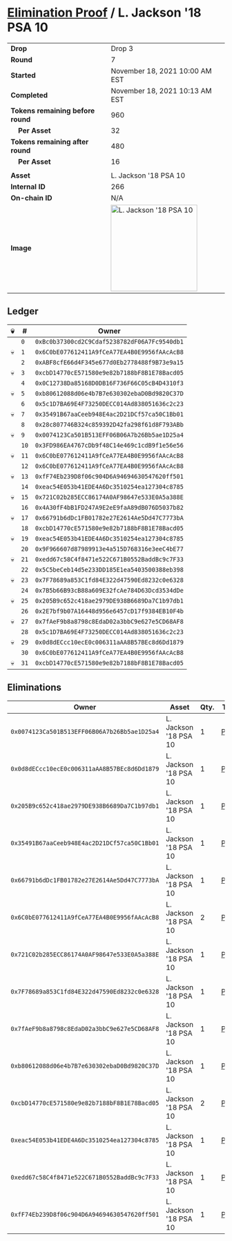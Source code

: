 # [Elimination Proof](./readme.md) / L. Jackson &#039;18 PSA 10

|||
|---|---|
| **Drop** | Drop 3 |
| **Round** | 7 |
| **Started** | November 18, 2021 10:00 AM EST |
| **Completed** | November 18, 2021 10:13 AM EST |
| **Tokens remaining before round** | 960 |
| **&nbsp;&nbsp;&nbsp;&nbsp;Per Asset** | 32 |
| **Tokens remaining after round** | 480 |
| **&nbsp;&nbsp;&nbsp;&nbsp;Per Asset** | 16 |
| | |
| **Asset** | L. Jackson &#039;18 PSA 10 |
| **Internal ID** | 266 |
| **On-chain ID** | N/A |
| **Image** | <img src="https://tcdn.blokpax.com/94d9199b-dc5f-4fe4-91ba-b81ce1319327/d3a9a9699c2292f69a8d394a29f43b4120197cd5846dab14227be35c980e642d.jpg" height="200" alt="L. Jackson &#039;18 PSA 10" /> |

## Ledger

| 💀 | # | Owner |
| --- | --- | --- |
|  | `0` | `0xBc0b37300cd2C9Cdaf5238782dF06A7Fc9540db1` |
| 💀 | `1` | `0x6C0bE077612411A9fCeA77EA4B0E9956fAAcAcB8` |
|  | `2` | `0xABF8cfE66d4F345e677d0Eb2778488f9B73e9a15` |
| 💀 | `3` | `0xcbD14770cE571580e9e82b7188bF8B1E78Bacd05` |
|  | `4` | `0x0C12738Da85168D0DB16F736F66C05cB4D4310f3` |
| 💀 | `5` | `0xb80612088d06e4b7B7e630302ebaD0Bd9820C37D` |
|  | `6` | `0x5c1D7BA69E4F73250DECC014Ad838051636c2c23` |
| 💀 | `7` | `0x35491B67aaCeeb948E4ac2D21DCf57ca50C1Bb01` |
|  | `8` | `0x28c807746B324c859392D42fa298f61d8F793ABb` |
| 💀 | `9` | `0x0074123Ca501B513EFF06B06A7b26Bb5ae1D25a4` |
|  | `10` | `0x3FD986EA4767cDb9f48C14e469c1cdB9f1e56e56` |
| 💀 | `11` | `0x6C0bE077612411A9fCeA77EA4B0E9956fAAcAcB8` |
|  | `12` | `0x6C0bE077612411A9fCeA77EA4B0E9956fAAcAcB8` |
| 💀 | `13` | `0xfF74Eb239D8f06c904D6A94694630547620ff501` |
|  | `14` | `0xeac54E053b41EDE4A6Dc3510254ea127304c8785` |
| 💀 | `15` | `0x721C02b285ECC86174A0AF98647e533E0A5a388E` |
|  | `16` | `0x4A30fF4bB1FD247A9E2eE9faA89dB076D5037b82` |
| 💀 | `17` | `0x66791b6dDc1FB01782e27E2614Ae5Dd47C7773bA` |
|  | `18` | `0xcbD14770cE571580e9e82b7188bF8B1E78Bacd05` |
| 💀 | `19` | `0xeac54E053b41EDE4A6Dc3510254ea127304c8785` |
|  | `20` | `0x9F966607d87989913e4a515D768316e3eeC4bE77` |
| 💀 | `21` | `0xedd67c58C4f8471e522C671B0552BaddBc9c7F33` |
|  | `22` | `0x5C5beCeb14d5e233DD185E1ea5403500388eb398` |
| 💀 | `23` | `0x7F78689a853C1fd84E322d47590Ed8232c0e6328` |
|  | `24` | `0x7B5b66B93cB88a609E32fcAe784D63Dcd3534dDe` |
| 💀 | `25` | `0x205B9c652c418ae2979DE938B6689Da7C1b97db1` |
|  | `26` | `0x2E7bf9b07A16448d956e6457cD17f9384EB10F4b` |
| 💀 | `27` | `0x7fAeF9b8a8798c8EdaD02a3bbC9e627e5CD68AF8` |
|  | `28` | `0x5c1D7BA69E4F73250DECC014Ad838051636c2c23` |
| 💀 | `29` | `0x0d8dECcc10ecE0c006311aAA8B57BEc8d6Dd1879` |
|  | `30` | `0x6C0bE077612411A9fCeA77EA4B0E9956fAAcAcB8` |
| 💀 | `31` | `0xcbD14770cE571580e9e82b7188bF8B1E78Bacd05` |


## Eliminations

| Owner | Asset | Qty. | Transaction |
| --- | --- | --- | --- |
| `0x0074123Ca501B513EFF06B06A7b26Bb5ae1D25a4` | L. Jackson '18 PSA 10 | 1 | [Polygonscan](https://polygonscan.com/tx/0x2a4ebee2b38b642b6e03fec89306541046229f9da02e6f841d2a6d5d1c38bfe0) |
| `0x0d8dECcc10ecE0c006311aAA8B57BEc8d6Dd1879` | L. Jackson '18 PSA 10 | 1 | [Polygonscan](https://polygonscan.com/tx/0x3347effe0a605ea523ff931a610b683e3f5d14b9f5843f42ab8905792b54166f) |
| `0x205B9c652c418ae2979DE938B6689Da7C1b97db1` | L. Jackson '18 PSA 10 | 1 | [Polygonscan](https://polygonscan.com/tx/0xcb480777b83ddf560e761e5687ab47eede9ead7fb8868cea6a18356f0ac64cde) |
| `0x35491B67aaCeeb948E4ac2D21DCf57ca50C1Bb01` | L. Jackson '18 PSA 10 | 1 | [Polygonscan](https://polygonscan.com/tx/0x02e0e13ec2ea7236996e6164378abbae7960b11f07fdc53e1a4558998510112a) |
| `0x66791b6dDc1FB01782e27E2614Ae5Dd47C7773bA` | L. Jackson '18 PSA 10 | 1 | [Polygonscan](https://polygonscan.com/tx/0xbbd492387f0f20fee69d2a3f7fc9c02522eb5dcb0cc422e9d4ce129d9293cb69) |
| `0x6C0bE077612411A9fCeA77EA4B0E9956fAAcAcB8` | L. Jackson '18 PSA 10 | 2 | [Polygonscan](https://polygonscan.com/tx/0x78f27cc1f2ccb5cf307e07544aceaf0ecb80f3cef576a1a381b30044bb6f0a0f) |
| `0x721C02b285ECC86174A0AF98647e533E0A5a388E` | L. Jackson '18 PSA 10 | 1 | [Polygonscan](https://polygonscan.com/tx/0xec4986f59d114196132bc09c5523e8feffe1ea785b77e4be4ff1695b22c41766) |
| `0x7F78689a853C1fd84E322d47590Ed8232c0e6328` | L. Jackson '18 PSA 10 | 1 | [Polygonscan](https://polygonscan.com/tx/0xe2bd2d7aa594f91226eb42f265e7ac8ce39665a94051403950907f64d70b2aa5) |
| `0x7fAeF9b8a8798c8EdaD02a3bbC9e627e5CD68AF8` | L. Jackson '18 PSA 10 | 1 | [Polygonscan](https://polygonscan.com/tx/0x28fe48b06c1c7cf7f0ba34c1768d36026bf718eec9bc8522a9e1fb28a6b628c6) |
| `0xb80612088d06e4b7B7e630302ebaD0Bd9820C37D` | L. Jackson '18 PSA 10 | 1 | [Polygonscan](https://polygonscan.com/tx/0xe8af3783de4c62d47c04b8fc341e5f0896988f0ac233c6bcc01410d303330884) |
| `0xcbD14770cE571580e9e82b7188bF8B1E78Bacd05` | L. Jackson '18 PSA 10 | 2 | [Polygonscan](https://polygonscan.com/tx/0xf18c9363efaba9c64f7bd47fcd0820b3f6e60b9ce411e3f3a64a779bc525d05b) |
| `0xeac54E053b41EDE4A6Dc3510254ea127304c8785` | L. Jackson '18 PSA 10 | 1 | [Polygonscan](https://polygonscan.com/tx/0x8ce88fbf5350fa6e2d79032410b0b952b223dc96aaf72497ec6df150dc7432d8) |
| `0xedd67c58C4f8471e522C671B0552BaddBc9c7F33` | L. Jackson '18 PSA 10 | 1 | [Polygonscan](https://polygonscan.com/tx/0x3796d9ec4550a12db4bbc5975f000b48ba28dc4e52ddb088f30cc3569491cc00) |
| `0xfF74Eb239D8f06c904D6A94694630547620ff501` | L. Jackson '18 PSA 10 | 1 | [Polygonscan](https://polygonscan.com/tx/0xe1ad38e0b0edca98e6c1772dca3f89aae7babfb66782c84d3008c3f506c82f04) |
